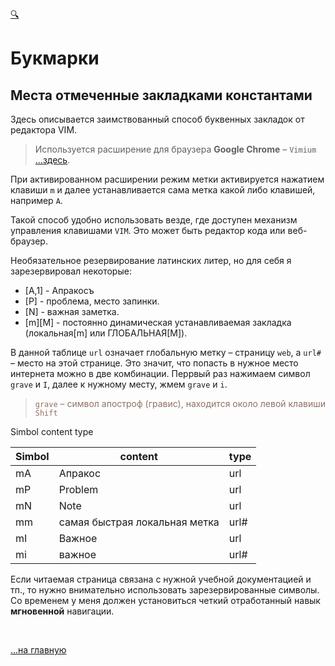 <div id="navi"><a href="./navi#азъ">🔍</a></div>

# Букмарки

Места отмеченные закладками константами
---

Здесь описывается заимствованный способ буквенных закладок от редактора VIM.

>Используется расширение для браузера **Google Chrome** – `Vimium` […здесь](https://chrome.google.com/webstore/detail/vimium/dbepggeogbaibhgnhhndojpepiihcmeb).

При активированном расширении режим метки активируется нажатием клавиши `m` и далее устанавливается сама метка какой либо клавишей, например `A`.

Такой способ удобно использовать везде, где доступен механизм управления клавишами `VIM`. Это может быть редактор кода или веб-браузер.

Необязательное резервирование латинских литер, но для себя я зарезервировал некоторые:

- [A,1] - Апракосъ
- [P] - проблема, место запинки.
- [N] - важная заметка.
- [m][M] - постоянно динамическая устанавливаемая закладка (локальная[m] или ГЛОБАЛЬНАЯ[M]).

В данной таблице `url` означает глобальную метку –  страницу `web`, а `url#` – место на этой странице. Это значит, что попасть в нужное место интернета можно в две комбинации. Перрвый раз нажимаем символ `grave` и `I`, далее к нужному месту, жмем `grave` и `i`.  

><span style="color: #8F7161;">`grave` – символ апостроф (гравис), находится около левой клавиши `Shift` </span>

 Simbol  content  type 

 | Simbol | content                       | type |
| ------ | ----------------------------- | ---- |
| mA     | Апракос                       | url  |
| mP     | Problem                       | url  |
| mN     | Note                          | url  |
| mm     | самая быстрая локальная метка | url# |
| mI     | Важное                        | url  |
| mi     | важное                        | url# |



Если читаемая страница связана с нужной учебной документацией и тп., то нужно внимательно использовать зарезервированные символы. Со временем у меня должен установиться четкий отработанный навык **мгновенной** навигации.

<br>

[…на главную](/)

<br>
